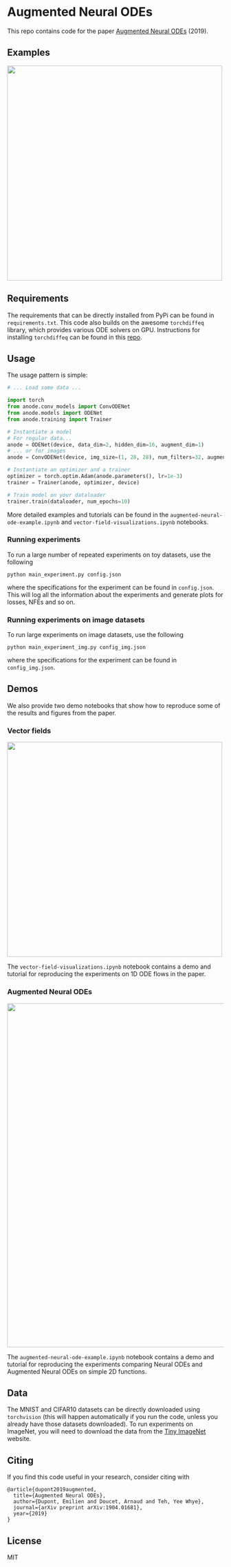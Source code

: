 # Augmented Neural ODEs

This repo contains code for the paper [Augmented Neural ODEs](https://arxiv.org/abs/1904.01681) (2019).

## Examples

<img src="https://github.com/EmilienDupont/augmented-neural-odes/raw/master/imgs/summary.gif" width="500">

## Requirements

The requirements that can be directly installed from PyPi can be found in `requirements.txt`. This code also builds on the awesome `torchdiffeq` library, which provides various ODE solvers on GPU. Instructions for installing `torchdiffeq` can be found in this [repo](https://github.com/rtqichen/torchdiffeq).

## Usage

The usage pattern is simple:

```python
# ... Load some data ...

import torch
from anode.conv_models import ConvODENet
from anode.models import ODENet
from anode.training import Trainer

# Instantiate a model
# For regular data...
anode = ODENet(device, data_dim=2, hidden_dim=16, augment_dim=1)
# ... or for images
anode = ConvODENet(device, img_size=(1, 28, 28), num_filters=32, augment_dim=1)

# Instantiate an optimizer and a trainer
optimizer = torch.optim.Adam(anode.parameters(), lr=1e-3)
trainer = Trainer(anode, optimizer, device)

# Train model on your dataloader
trainer.train(dataloader, num_epochs=10)
```

More detailed examples and tutorials can be found in the `augmented-neural-ode-example.ipynb` and `vector-field-visualizations.ipynb` notebooks.

### Running experiments

To run a large number of repeated experiments on toy datasets, use the following

```
python main_experiment.py config.json
```

where the specifications for the experiment can be found in `config.json`. This will log all the information about the experiments and generate plots for losses, NFEs and so on.

### Running experiments on image datasets

To run large experiments on image datasets, use the following

```
python main_experiment_img.py config_img.json
```

where the specifications for the experiment can be found in `config_img.json`.

## Demos

We also provide two demo notebooks that show how to reproduce some of the results and figures from the paper.

### Vector fields

<img src="https://github.com/EmilienDupont/augmented-neural-odes/raw/master/imgs/vector_field.png" width="500">

The `vector-field-visualizations.ipynb` notebook contains a demo and tutorial for reproducing the experiments on 1D ODE flows in the paper.

### Augmented Neural ODEs

<img src="https://github.com/EmilienDupont/augmented-neural-odes/raw/master/imgs/feature_history.png" width="800">

The `augmented-neural-ode-example.ipynb` notebook contains a demo and tutorial for reproducing the experiments comparing Neural ODEs and Augmented Neural ODEs on simple 2D functions.

## Data

The MNIST and CIFAR10 datasets can be directly downloaded using `torchvision` (this will happen automatically if you run the code, unless you already have those datasets downloaded). To run experiments on ImageNet, you will need to download the data from the [Tiny ImageNet](https://tiny-imagenet.herokuapp.com/) website.

## Citing

If you find this code useful in your research, consider citing with

```
@article{dupont2019augmented,
  title={Augmented Neural ODEs},
  author={Dupont, Emilien and Doucet, Arnaud and Teh, Yee Whye},
  journal={arXiv preprint arXiv:1904.01681},
  year={2019}
}
```

## License

MIT
